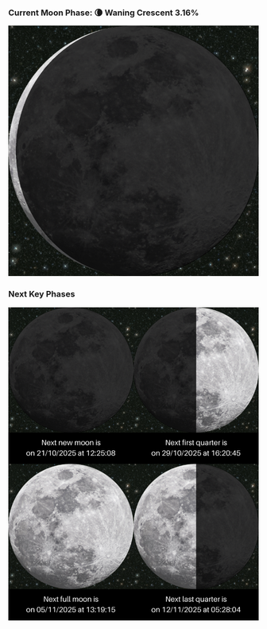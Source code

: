 ### Current Moon Phase: 🌘 Waning Crescent 3.16%
![Moon Phase](moonphase.png)
### Next Key Phases
![Gallery](gallery.png)